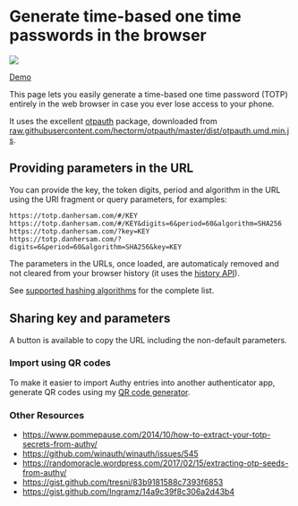 # Generate time-based one time passwords in the browser

![](totp-generator.png)

[Demo](https://totp.danhersam.com/)

This page lets you easily generate a time-based one time password (TOTP) entirely in the web browser in case you ever lose access to your phone.

It uses the excellent [otpauth](https://github.com/hectorm/otpauth) package, downloaded from [raw.githubusercontent.com/hectorm/otpauth/master/dist/otpauth.umd.min.js](https://raw.githubusercontent.com/hectorm/otpauth/master/dist/otpauth.umd.min.js).

## Providing parameters in the URL

You can provide the key, the token digits, period and algorithm in the URL using the URI fragment or query parameters, for examples:

```
https://totp.danhersam.com/#/KEY
https://totp.danhersam.com/#/KEY&digits=6&period=60&algorithm=SHA256
https://totp.danhersam.com/?key=KEY
https://totp.danhersam.com/?digits=6&period=60&algorithm=SHA256&key=KEY
```

The parameters in the URLs, once loaded, are automaticaly removed and not cleared from your browser history (it uses the [history API](https://developer.mozilla.org/en-US/docs/Web/API/History_API)).

See [supported hashing algorithms](https://github.com/hectorm/otpauth#supported-hashing-algorithms) for the complete list.

## Sharing key and parameters

A button is available to copy the URL including the non-default parameters.

### Import using QR codes

To make it easier to import Authy entries into another authenticator app, generate QR codes using my [QR code generator](https://dan.hersam.com/tools/gen-qr-code.html).

### Other Resources

* https://www.pommepause.com/2014/10/how-to-extract-your-totp-secrets-from-authy/
* https://github.com/winauth/winauth/issues/545
* https://randomoracle.wordpress.com/2017/02/15/extracting-otp-seeds-from-authy/
* https://gist.github.com/tresni/83b9181588c7393f6853
* https://gist.github.com/Ingramz/14a9c39f8c306a2d43b4
